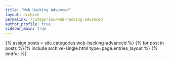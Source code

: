 ```yaml
---
title: "Web Hacking Advanced"
layout: archive
permalink: /categories/web-hacking-advanced
author_profile: true
sidebar_main: true
---
```


{% assign posts = site.categories.web-hacking-advanced %}
{% for post in posts %}{% include archive-single.html type=page.entries_layout %} {% endfor %}
